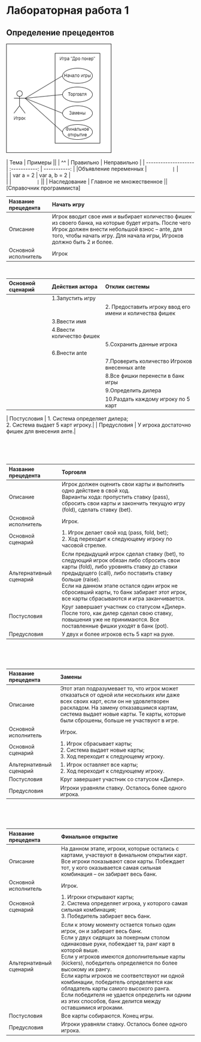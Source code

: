 # Лабораторная работа 1
## Определение прецедентов

![диаграмма](images/диаграмма1.drawio.png)

| Тема                 |          Примеры            ||
| ^^                   |   Правильно   | Неправильно  |
| -------------------- | :-----------: | -----------: |
|Объявление переменных | ```          | ```           | \
|                      | var a = 2    | var a, b = 2  | \
|                      | ```          | ```           ||
| Наследование         | Главное не множественное     ||
[Справочник программиста] 








| Название прецедента     | Начать игру |
|:------------------------|:------------|
| Описание                | Игрок вводит свое имя и выбирает количество фишек из своего банка, на которые будет играть. После чего Игрок должен внести небольшой взнос – ante, для того, чтобы начать игру. Для начала игры, Игроков должно быть 2 и более.|
| Основной исполнитель    | Игрок |
<br>

| Основной сценарий       | Действия актора | Отклик системы |
|:------------------------|:----------------|:---------------|
|  | 1.Запустить игру | |
|  |  | 2. Предоставить игроку ввод его имени и количества фишек |
|  | 3.Ввести имя |  |
|  | 4.Ввести количество фишек |  |
|  |  | 5.Сохранить данные игрока |
|  | 6.Внести ante |  |
|  |  | 7.Проверить количество Игроков внесенных ante |
|  |  | 8.Все фишки перенести в банк игры |
|  |  | 9.Определить дилера |
|  |  | 10.Раздать каждому игроку по 5 карт |







| Постусловия             | 1. Система определяет дилера;<br>2. Система выдает 5 карт игроку.|
| Предусловия             | У игрока достаточно фишек для внесения анте.|

<br><br><br>

| Название прецедента     | Торговля |
|:------------------------|:------------|
| Описание                | Игрок должен оценить свои карты и выполнить одно действие в свой ход.<br>Варианты хода: пропустить ставку (pass), сбросить свои карты и закончить текущую игру (fold), сделать ставку (bet).|
| Основной исполнитель    | Игрок.|
| Основной сценарий       | 1. Игрок делает свой ход (pass, fold, bet);<br>2.	Ход переходит к следующему игроку по часовой стрелке.|
| Альтернативный сценарий | Если предыдущий игрок сделал ставку (bet), то следующий игрок обязан либо сбросить свои карты (fold), либо уровнять ставку до ставки предыдущего (call), либо поставить ставку больше (raise).<br>Если на данном этапе остался один игрок не сбросивший карты, то банк забирает этот игрок, все карты сбрасываются и игра заканчивается.|
| Постусловия             | Круг завершает участник со статусом «Дилер». После того, как дилер сделал свою ставку, повышения уже не принимаются. Все поставленные фишки уходят в банк (pot).|
| Предусловия             | У двух и более игроков есть 5 карт на руке.|

<br><br><br>

| Название прецедента     | Замены |
|:------------------------|:------------|
| Описание                | Этот этап подразумевает то, что игрок может отказаться от одной или нескольких или даже всех своих карт, если он не удовлетворен раскладом. На замену отказавшимся картам, система выдает новые карты. Те карты, которые были сброшены, больше не участвуют в игре.|
| Основной исполнитель    | Игрок.|
| Основной сценарий       | 1. Игрок сбрасывает карты;<br>2. Система выдает новые карты;<br>3. Ход переходит к следующему игроку.|
| Альтернативный сценарий | 1. Игрок оставляет все карты;<br>2. Ход переходит к следующему игроку.|
| Постусловия             | Круг завершает участник со статусом «Дилер».|
| Предусловия             | Игроки уравняли ставку. Осталось более одного игрока.|

<br><br><br>

| Название прецедента     | Финальное открытие |
|:------------------------|:------------|
| Описание                | На данном этапе, игроки, которые остались с картами, участвуют в финальном открытии карт. Все игроки показывают свои карты. Побеждает тот, у кого оказывается самая сильная комбинация – он забирает весь банк.|
| Основной исполнитель    | Игрок.|
| Основной сценарий       | 1. Игроки открывают карты;<br>2. Система определяет игрока, у которого самая сильная комбинация;<br>3. Победитель забирает весь банк.|
| Альтернативный сценарий | Если к этому моменту остается только один игрок, он и забирает весь банк.<br>Если у двух сидящих за покерным столом одинаковые руки, побеждает та, ранг карт в которой выше.<br>Если у игроков имеются дополнительные карты (kickers), победитель определяется по более высокому их рангу.<br>Если карты игроков не соответствуют ни одной комбинации, победитель определяется как обладатель карты самого высокого ранга. <br>Если победителя не удается определить ни одним из этих способов, банк делится между оставшимися игроками.|
| Постусловия             | Все карты собираются. Конец игры.|
| Предусловия             | Игроки уравняли ставку. Осталось более одного игрока.|
